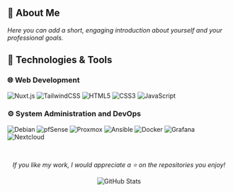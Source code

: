 ## 🌟 About Me
*Here you can add a short, engaging introduction about yourself and your professional goals.*

## 💫 Technologies & Tools
### 🌐 Web Development
![Nuxt.js](https://img.shields.io/badge/Nuxt.js-000000?style=for-the-badge&logo=nuxt.js&logoColor=F7DF1E)
![TailwindCSS](https://img.shields.io/badge/Tailwind_CSS-000000?style=for-the-badge&logo=tailwind-css&logoColor=F7DF1E)
![HTML5](https://img.shields.io/badge/HTML5-000000?style=for-the-badge&logo=html5&logoColor=F7DF1E)
![CSS3](https://img.shields.io/badge/CSS3-000000?style=for-the-badge&logo=css3&logoColor=F7DF1E)
![JavaScript](https://img.shields.io/badge/JavaScript-000000?style=for-the-badge&logo=javascript&logoColor=F7DF1E)

### ⚙️ System Administration and DevOps
![Debian](https://img.shields.io/badge/Debian-000000?style=for-the-badge&logo=debian&logoColor=F7DF1E)
![pfSense](https://img.shields.io/badge/pfSense-000000?style=for-the-badge&logoColor=F7DF1E)
![Proxmox](https://img.shields.io/badge/Proxmox-000000?style=for-the-badge&logo=proxmox&logoColor=F7DF1E)
![Ansible](https://img.shields.io/badge/Ansible-000000?style=for-the-badge&logo=ansible&logoColor=F7DF1E)
![Docker](https://img.shields.io/badge/Docker-000000?style=for-the-badge&logo=docker&logoColor=F7DF1E)
![Grafana](https://img.shields.io/badge/Grafana-000000?style=for-the-badge&logo=grafana&logoColor=F7DF1E)
![Nextcloud](https://img.shields.io/badge/Nextcloud-000000?style=for-the-badge&logo=nextcloud&logoColor=F7DF1E)

<br/>

<div align="center">

*If you like my work, I would appreciate a ⭐ on the repositories you enjoy!*

  <img src="https://github-readme-stats.vercel.app/api?username=L50N&include_all_commits=true&count_private=true&show_icons=true&line_height=20&title_color=F7DF1E&icon_color=F7DF1E&text_color=F7DF1E&bg_color=0D1117" alt="GitHub Stats"/>

</div>
